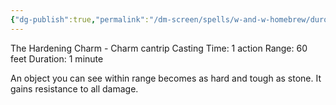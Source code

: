 ```yaml
---
{"dg-publish":true,"permalink":"/dm-screen/spells/w-and-w-homebrew/duro/"}
---
```


The Hardening Charm - Charm cantrip
Casting Time: 1 action
Range: 60 feet
Duration: 1 minute

An object you can see within range becomes as hard and tough as stone. It gains resistance to all damage.